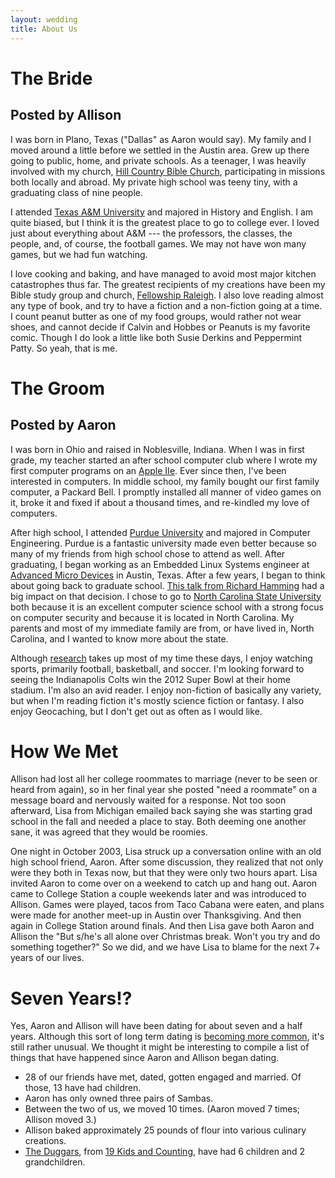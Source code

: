 ```yaml
---
layout: wedding
title: About Us
---
```


# The Bride
## Posted by Allison

I was born in Plano, Texas ("Dallas" as Aaron would say).  My family and
I moved around a little before we settled in the Austin area.  Grew up
there going to public, home, and private schools.  As a teenager, I was
heavily involved with my church, [Hill Country Bible
Church](http://www.hcbc.com/), participating in missions both locally
and abroad.  My private high school was teeny tiny, with a graduating
class of nine people.  

I attended [Texas A&M University](http://www.tamu.edu) and majored in
History and English.  I am quite biased, but I think it is the greatest
place to go to college ever.  I loved just about everything about A&M
--- the professors, the classes, the people, and, of course, the
football games.  We may not have won many games, but we had fun
watching.  

I love cooking and baking, and have managed to avoid most major kitchen
catastrophes thus far.  The greatest recipients of my creations have
been my Bible study group and church, [Fellowship
Raleigh](http://www.fellowshipraleigh.org).  I also love reading almost
any type of book, and try to have a fiction and a non-fiction going at a
time.  I count peanut butter as one of my food groups, would rather not
wear shoes, and cannot decide if Calvin and Hobbes or Peanuts is my
favorite comic.  Though I do look a little like both Susie Derkins and
Peppermint Patty.   So yeah, that is me.

# The Groom 
## Posted by Aaron

I was born in Ohio and raised in Noblesville, Indiana.  When I was in
first grade, my teacher started an after school computer club where I
wrote my first computer programs on an [Apple
IIe](http://en.wikipedia.org/wiki/Apple_IIe).  Ever since then, I've
been interested in computers.  In middle school, my family bought our
first family computer, a Packard Bell.  I promptly installed all manner
of video games on it, broke it and fixed if about a thousand times, and
re-kindled my love of computers.

After high school, I attended [Purdue University](http://www.purdue.edu)
and majored in Computer Engineering.  Purdue is a fantastic university
made even better because so many of my friends from high school chose to
attend as well.  After graduating, I began working as an Embedded Linux
Systems engineer at [Advanced Micro Devices](http://www.amd.com/) in
Austin, Texas.  After a few years, I began to think about going back to
graduate school.  [This talk from Richard
Hamming](http://www.paulgraham.com/hamming.html) had a big impact on
that decision.  I chose to go to [North Carolina State
University](http://www.ncsu.edu) both because it is an excellent
computer science school with a strong focus on computer security and
because it is located in North Carolina.  My parents and most of my
immediate family are from, or have lived in, North Carolina, and I
wanted to know more about the state.

Although [research](http://www4.ncsu.edu/~akmassey) takes up most of my
time these days, I enjoy watching sports, primarily football,
basketball, and soccer.  I'm looking forward to seeing the Indianapolis
Colts win the 2012 Super Bowl at their home stadium.  I'm also an avid
reader.  I enjoy non-fiction of basically any variety, but when I'm
reading fiction it's mostly science fiction or fantasy.  I also enjoy
Geocaching, but I don't get out as often as I would like.

# How We Met

Allison had lost all her college roommates to marriage (never to be seen
or heard from again), so in her final year she posted "need a roommate"
on a message board and nervously waited for a response.  Not too soon
afterward, Lisa from Michigan emailed back saying she was starting grad
school in the fall and needed a place to stay.  Both deeming one another
sane, it was agreed that they would be roomies.  

One night in October 2003, Lisa struck up a conversation online with an
old high school friend, Aaron.  After some discussion, they realized
that not only were they both in Texas now, but that they were only two
hours apart.  Lisa invited Aaron to come over on a weekend to catch up
and hang out.  Aaron came to College Station a couple weekends later and
was introduced to Allison.  Games were played, tacos from Taco Cabana
were eaten, and plans were made for another meet-up in Austin over
Thanksgiving.  And then again in College Station around finals.  And
then Lisa gave both Aaron and Allison the "But s/he's all alone over
Christmas break.  Won't you try and do something together?"  So we did,
and we have Lisa to blame for the next 7+ years of our lives.

# Seven Years!?

Yes, Aaron and Allison will have been dating for about seven and a half
years.  Although this sort of long term dating is [becoming more
common](http://www.usatoday.com/life/lifestyle/2010-06-22-10yearcourtship22_CV_N.htm),
it's still rather unusual.  We thought it might be interesting to
compile a list of things that have happened since Aaron and Allison
began dating.

* 28 of our friends have met, dated, gotten engaged and married.  Of
  those, 13 have had children.
* Aaron has only owned three pairs of Sambas.
* Between the two of us, we moved 10 times. (Aaron moved 7 times;
  Allison moved 3.)
* Allison baked approximately 25 pounds of flour into various culinary
  creations.
* [The Duggars](http://www.duggarfamily.com/), from [19 Kids and
  Counting](http://en.wikipedia.org/wiki/19_Kids_and_Counting),
  have had 6 children and 2 grandchildren.

